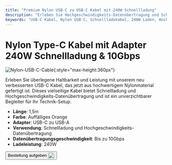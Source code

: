```yaml
---
title: "Premium Nylon USB-C zu USB-C Kabel mit 240W Schnellladung"
description: "Erleben Sie Hochgeschwindigkeits-Datenübertragung und Schnellladung mit unserem Premium Nylon USB-C zu USB-C Kabel, das für Langlebigkeit und Leistung konzipiert ist."
keywords: "USB-C Kabel, Nylon USB-C, Schnellladekabel, 240W Laden, Hochgeschwindigkeits-Datenübertragung"
---
```


# Nylon Type-C Kabel mit Adapter 240W Schnellladung & 10Gbps

![Nylon-USB-C-Cable](https://assets.openterface.com/images/product/part/nylon-usb-c-cable.webp){:style="max-height:360px"}

Erleben Sie überlegene Haltbarkeit und Leistung mit unserem neu verbesserten USB-C Kabel, das jetzt aus hochwertigem Nylonmaterial gefertigt ist. Dieses vielseitige Kabel bietet Schnellladung und Hochgeschwindigkeits-Datenübertragung und ist ein unverzichtbarer Begleiter für Ihr Technik-Setup.

- **Länge**: 1,5m
- **Farbe**: Auffälliges Orange
- **Adapter**: USB-C zu USB-A
- **Verwendung**: Schnellladung und Hochgeschwindigkeits-Datenübertragung
- **Datenübertragungsgeschwindigkeit**: Bis zu 10Gbps
- **Ladeleistung**: 240W

<button class="md-button" onclick="window.location.href='https://shop.techxartisan.com/products/upgraded-nylon-usb-c-cable-240w-fast-charging-10gbps-data-transfer-1-5m-with-usb-a-adapter-eye-catching-orange'"> Bestellung aufgeben <img src="https://assets.openterface.com/images/trademark/txa.svg" alt="TxA Shop" style="vertical-align: middle; height: 20px;"></button>

